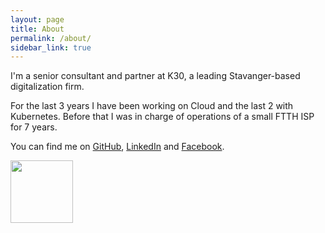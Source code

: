 ```yaml
---
layout: page
title: About
permalink: /about/
sidebar_link: true
---
```



I'm a senior consultant and partner at K30, a leading Stavanger-based digitalization firm.

For the last 3 years I have been working on Cloud and the last 2 with Kubernetes. Before that I was in charge of operations of a small FTTH ISP for 7 years.

You can find me on [GitHub](https://github.com/StianOvrevage), [LinkedIn](https://www.linkedin.com/in/stianovrevage/) and [Facebook](https://www.facebook.com/stian.ovrevage).

<img width="100px" src="../assets/stianovrevage.png">
